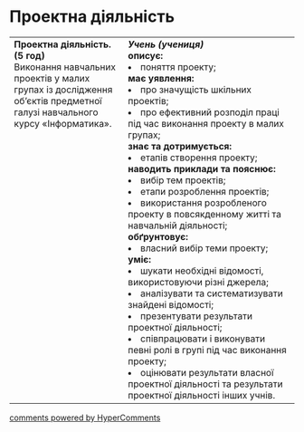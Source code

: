 <div id="hypercomments_widget" class="js-hypercomments-widget invisible"></div>

# Проектна діяльність

<table>
  <tr>
    <td width="40%" style="vertical-align:top !important;">
<b>Проектна діяльність. (5 год)</b><br>
Виконання навчальних проектів у малих групах із дослідження об’єктів предметної галузі навчального курсу «Інформатика».
</td>
    <td width="60%" style="vertical-align:top !important;">
<i><b>Учень (учениця)</b></i><br>
<b>описує:</b>
<li>поняття проекту;</li>
<b>має уявлення:</b>
<li>про значущість шкільних проектів;</li>
<li>про ефективний розподіл праці під час виконання проекту в малих групах;</li>
<b>знає та дотримується:</b>
<li>етапів створення проекту;</li>
<b>наводить приклади та пояснює:</b>
<li>вибір тем проектів; </li>
<li>етапи розроблення проектів;</li>
<li>використання розробленого проекту в повсякденному житті та навчальній діяльності;</li>
<b>обґрунтовує:</b>
<li>власний вибір теми проекту;</li>
<b>уміє: </b>
<li>шукати необхідні відомості, використовуючи різні джерела;</li>
<li>аналізувати та систематизувати знайдені відомості;</li>
<li>презентувати результати проектної діяльності;</li>
<li>співпрацювати і виконувати певні ролі в групі під час виконання проекту;</li>
<li>оцінювати результати власної проектної діяльності та результати проектної діяльності інших учнів.</li>
  </td>
</table>

<div class="js-hypercomments-container">
<a href="http://hypercomments.com" class="hc-link" title="comments widget">comments powered by HyperComments</a>
</div>